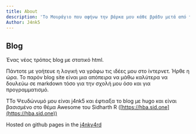 ```yaml
---
title: About
description: 'Το Μουράγιο που αφήνω την βάρκα μου κάθε βράδυ μετά από το πολύπαθο ταξίδι της μέρας'
Author: J4nk5
---
```

## Blog

Ένας νέος τρόπος blog με στατικό html. 

Πάντοτε με γοήτευε η λογική να γράφω τις ιδέες μου στο ίντερνετ. 
Ήρθε η ώρα. 
Το παρόν blog site είναι μια απόπειρα να μάθω καλύτερα να δουλεύω σε markdown τόσο για την σχολή μου όσο και για προγραμματισμό.

ΤΤο Ψευδώνυμό μου είναι j4nk5 και έφτιαξα το blog με hugo και είναι βασισμένο στο θέμα Awesome του  Sidharth R ([https://hba.sid.one](https://hba.sid.one)) 

Hosted on github pages in the [j4nky4rd](https://j4nk5.github.io/j4nky4rd.io/) 